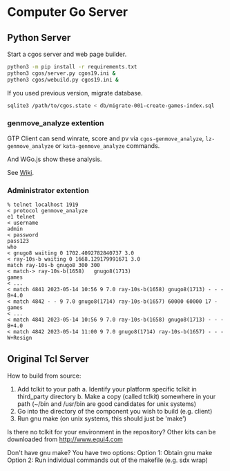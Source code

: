 # Computer Go Server

## Python Server

Start a cgos server and web page builder.

```sh
python3 -m pip install -r requirements.txt
python3 cgos/server.py cgos19.ini &
python3 cgos/webuild.py cgos19.ini &
```

If you used previous version, migrate database.

```sh
sqlite3 /path/to/cgos.state < db/migrate-001-create-games-index.sql
```

### genmove_analyze extention

GTP Client can send winrate, score and pv via `cgos-genmove_analyze`, `lz-genmove_analyze` or `kata-genmove_analyze` commands.

And WGo.js show these analysis.

See [Wiki](https://github.com/zakki/cgos/wiki/GTP-tournament-game-expansion).


### Administrator extention

```
% telnet localhost 1919
< protocol genmove_analyze
e1 telnet
< username
admin
< password
pass123
who
< gnugo8 waiting 0 1702.4092782840737 3.0
< ray-10s-b waiting 0 1668.129179991671 3.0
match ray-10s-b gnugo8 300 300
< match-> ray-10s-b(1658)   gnugo8(1713)
games
< ...
< match 4841 2023-05-14 10:56 9 7.0 ray-10s-b(1658) gnugo8(1713) - - - B+4.0
< match 4842 - - 9 7.0 gnugo8(1714) ray-10s-b(1657) 60000 60000 17 -
games
< ...
< match 4841 2023-05-14 10:56 9 7.0 ray-10s-b(1658) gnugo8(1713) - - - B+4.0
< match 4842 2023-05-14 11:00 9 7.0 gnugo8(1714) ray-10s-b(1657) - - - W+Resign
```


## Original Tcl Server

How to build from source:
1. Add tclkit to your path
  a. Identify your platform specific tclkit in third_party directory
  b. Make a copy (called tclkit) somewhere in your path
     (~/bin and /usr/bin are good candidates for unix systems)
2. Go into the directory of the component you wish to build (e.g. client)
3. Run gnu make (on unix systems, this should just be 'make')

Is there no tclkit for your environment in the repository?
Other kits can be downloaded from  http://www.equi4.com

Don't have gnu make?  You have two options:
Option 1: Obtain gnu make
Option 2: Run individual commands out of the makefile (e.g. sdx wrap)
